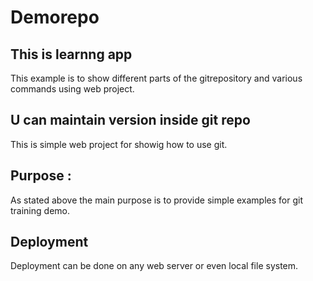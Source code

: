 # Demorepo

## This is learnng app

This example is to show different parts of the gitrepository and various commands using web project.

## U can maintain version inside git repo

This is simple web project for showig how to use git.

## Purpose :


As stated above the main purpose is to provide simple examples for git training demo.

## Deployment 
Deployment can be done on any web server or even local file system.